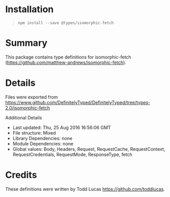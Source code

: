 # Installation
> `npm install --save @types/isomorphic-fetch`

# Summary
This package contains type definitions for isomorphic-fetch (https://github.com/matthew-andrews/isomorphic-fetch).

# Details
Files were exported from https://www.github.com/DefinitelyTyped/DefinitelyTyped/tree/types-2.0/isomorphic-fetch

Additional Details
 * Last updated: Thu, 25 Aug 2016 16:56:06 GMT
 * File structure: Mixed
 * Library Dependencies: none
 * Module Dependencies: none
 * Global values: Body, Headers, Request, RequestCache, RequestContext, RequestCredentials, RequestMode, ResponseType, fetch

# Credits
These definitions were written by Todd Lucas <https://github.com/toddlucas>.
